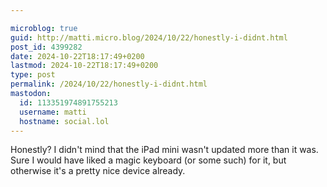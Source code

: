 ```yaml
---

microblog: true
guid: http://matti.micro.blog/2024/10/22/honestly-i-didnt.html
post_id: 4399282
date: 2024-10-22T18:17:49+0200
lastmod: 2024-10-22T18:17:49+0200
type: post
permalink: /2024/10/22/honestly-i-didnt.html
mastodon:
  id: 113351974891755213
  username: matti
  hostname: social.lol
---
```

Honestly? I didn't mind that the iPad mini wasn't updated more than it was. Sure I would have liked a magic keyboard (or some such) for it, but otherwise it's a pretty nice device already.
